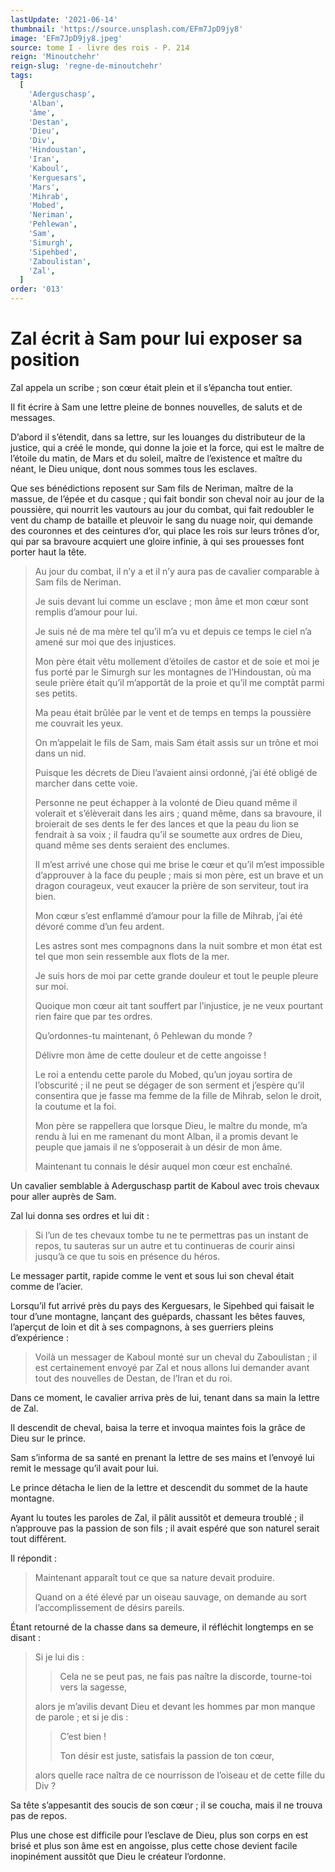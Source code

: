 ```yaml
---
lastUpdate: '2021-06-14'
thumbnail: 'https://source.unsplash.com/EFm7JpD9jy8'
image: 'EFm7JpD9jy8.jpeg'
source: tome I - livre des rois - P. 214
reign: 'Minoutchehr'
reign-slug: 'regne-de-minoutchehr'
tags:
  [
    'Aderguschasp',
    'Alban',
    'âme',
    'Destan',
    'Dieu',
    'Div',
    'Hindoustan',
    'Iran',
    'Kaboul',
    'Kerguesars',
    'Mars',
    'Mihrab',
    'Mobed',
    'Neriman',
    'Pehlewan',
    'Sam',
    'Simurgh',
    'Sipehbed',
    'Zaboulistan',
    'Zal',
  ]
order: '013'
---
```


# Zal écrit à Sam pour lui exposer sa position

Zal appela un scribe ; son cœur était plein et il s’épancha tout entier.

Il fit écrire à Sam une lettre pleine de bonnes nouvelles, de saluts et de messages.

D’abord il s’étendit, dans sa lettre, sur les louanges du distributeur de la justice, qui a créé le monde, qui donne la joie et la force, qui est le maître de l’étoile du matin, de Mars et du soleil, maître de l’existence et maître du néant, le Dieu unique, dont nous sommes tous les esclaves.

Que ses bénédictions reposent sur Sam fils de Neriman, maître de la massue, de l’épée et du casque ; qui fait bondir son cheval noir au jour de la poussière, qui nourrit les vautours au jour du combat, qui fait redoubler le vent du champ de bataille et pleuvoir le sang du nuage noir, qui demande des couronnes et des ceintures d’or, qui place les rois sur leurs trônes d’or, qui par sa bravoure acquiert une gloire infinie, à qui ses prouesses font porter haut la tête.

> Au jour du combat, il n’y a et il n’y aura pas de cavalier comparable à Sam fils de Neriman.
>
> Je suis devant lui comme un esclave ; mon âme et mon cœur sont remplis d’amour pour lui.
>
> Je suis né de ma mère tel qu’il m’a vu et depuis ce temps le ciel n’a amené sur moi que des injustices.
>
> Mon père était vêtu mollement d’étoiles de castor et de soie et moi je fus porté par le Simurgh sur les montagnes de l’Hindoustan, où ma seule prière était qu’il m’apportât de la proie et qu’il me comptât parmi ses petits.
>
> Ma peau était brûlée par le vent et de temps en temps la poussière me couvrait les yeux.
>
> On m’appelait le fils de Sam, mais Sam était assis sur un trône et moi dans un nid.
>
> Puisque les décrets de Dieu l’avaient ainsi ordonné, j’ai été obligé de marcher dans cette voie.
>
> Personne ne peut échapper à la volonté de Dieu quand même il volerait et s’élèverait dans les airs ; quand même, dans sa bravoure, il broierait de ses dents le fer des lances et que la peau du lion se fendrait à sa voix ; il faudra qu’il se soumette aux ordres de Dieu, quand même ses dents seraient des enclumes.
>
> Il m’est arrivé une chose qui me brise le cœur et qu’il m’est impossible d’approuver à la face du peuple ; mais si mon père, est un brave et un dragon courageux, veut exaucer la prière de son serviteur, tout ira bien.
>
> Mon cœur s’est enflammé d’amour pour la fille de Mihrab, j’ai été dévoré comme d’un feu ardent.
>
> Les astres sont mes compagnons dans la nuit sombre et mon état est tel que mon sein ressemble aux flots de la mer.
>
> Je suis hors de moi par cette grande douleur et tout le peuple pleure sur moi.
>
> Quoique mon cœur ait tant souffert par l’injustice, je ne veux pourtant rien faire que par tes ordres.
>
> Qu’ordonnes-tu maintenant, ô Pehlewan du monde ?
>
> Délivre mon âme de cette douleur et de cette angoisse !
>
> Le roi a entendu cette parole du Mobed, qu’un joyau sortira de l’obscurité ; il ne peut se dégager de son serment et j’espère qu’il consentira que je fasse ma femme de la fille de Mihrab, selon le droit, la coutume et la foi.
>
> Mon père se rappellera que lorsque Dieu, le maître du monde, m’a rendu à lui en me ramenant du mont Alban, il a promis devant le peuple que jamais il ne s’opposerait à un désir de mon âme.
>
> Maintenant tu connais le désir auquel mon cœur est enchaîné.

Un cavalier semblable à Aderguschasp partit de Kaboul avec trois chevaux pour aller auprès de Sam.

Zal lui donna ses ordres et lui dit :

> Si l’un de tes chevaux tombe tu ne te permettras pas un instant de repos, tu sauteras sur un autre et tu continueras de courir ainsi jusqu’à ce que tu sois en présence du héros.

Le messager partit, rapide comme le vent et sous lui son cheval était comme de l’acier.

Lorsqu’il fut arrivé près du pays des Kerguesars, le Sipehbed qui faisait le tour d’une montagne, lançant des guépards, chassant les bêtes fauves, l’aperçut de loin et dit à ses compagnons, à ses guerriers pleins d’expérience :

> Voilà un messager de Kaboul monté sur un cheval du Zaboulistan ; il est certainement envoyé par Zal et nous allons lui demander avant tout des nouvelles de Destan, de l’Iran et du roi.

Dans ce moment, le cavalier arriva près de lui, tenant dans sa main la lettre de Zal.

Il descendit de cheval, baisa la terre et invoqua maintes fois la grâce de Dieu sur le prince.

Sam s’informa de sa santé en prenant la lettre de ses mains et l’envoyé lui remit le message qu’il avait pour lui.

Le prince détacha le lien de la lettre et descendit du sommet de la haute montagne.

Ayant lu toutes les paroles de Zal, il pâlit aussitôt et demeura troublé ; il n’approuve pas la passion de son fils ; il avait espéré que son naturel serait tout différent.

Il répondit :

> Maintenant apparaît tout ce que sa nature devait produire.
>
> Quand on a été élevé par un oiseau sauvage, on demande au sort l’accomplissement de désirs pareils.

Étant retourné de la chasse dans sa demeure, il réfléchit longtemps en se disant :

> Si je lui dis :
>
> > Cela ne se peut pas, ne fais pas naître la discorde, tourne-toi vers la sagesse,
>
> alors je m’avilis devant Dieu et devant les hommes par mon manque de parole ; et si je dis :
>
> > C’est bien !
> >
> > Ton désir est juste, satisfais la passion de ton cœur,
>
> alors quelle race naîtra de ce nourrisson de l’oiseau et de cette fille du Div ?

Sa tête s’appesantit des soucis de son cœur ; il se coucha, mais il ne trouva pas de repos.

Plus une chose est difficile pour l’esclave de Dieu, plus son corps en est brisé et plus son âme est en angoisse, plus cette chose devient facile inopinément aussitôt que Dieu le créateur l’ordonne.
